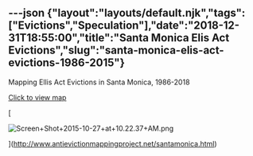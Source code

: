 ---json
{"layout":"layouts/default.njk","tags":["Evictions","Speculation"],"date":"2018-12-31T18:55:00","title":"Santa Monica Elis Act Evictions","slug":"santa-monica-elis-act-evictions-1986-2015"}
---

Mapping Ellis Act Evictions in Santa Monica, 1986-2018

[Click to view map](http://www.antievictionmappingproject.net/santamonica.html)

[

![Screen+Shot+2015-10-27+at+10.22.37+AM.png](https://images.squarespace-cdn.com/content/v1/52b7d7a6e4b0b3e376ac8ea2/1514141720621-SBGTH6Q7KROWUNSPJ2L7/ke17ZwdGBToddI8pDm48kPOyYgnW7nyGjASOBc05s4cUqsxRUqqbr1mOJYKfIPR7LoDQ9mXPOjoJoqy81S2I8N_N4V1vUb5AoIIIbLZhVYxCRW4BPu10St3TBAUQYVKcPcoXOkyqWaOHB4GvAJSdoc4CMztxOhXE1Z99t8Z6SynyAMX4K3x1OyKjTm46P46A/Screen%2BShot%2B2015-10-27%2Bat%2B10.22.37%2BAM.png)

](http://www.antievictionmappingproject.net/santamonica.html)